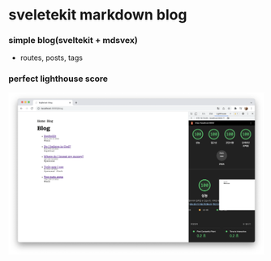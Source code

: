 # sveletekit markdown blog

### simple blog(sveltekit + mdsvex)

- routes, posts, tags

### perfect lighthouse score

![lighthouse](static/lighthouse.png)
